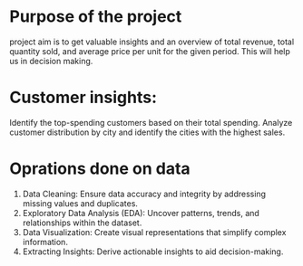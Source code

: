 # Purpose of the project
project aim is to get valuable insights and an overview of total revenue, total quantity sold, and average price per unit for the given period. This will help us in decision making.

# Customer insights:
Identify the top-spending customers based on their total spending.
Analyze customer distribution by city and identify the cities with the highest sales.
# Oprations done on data
1. Data Cleaning: Ensure data accuracy and integrity by addressing missing values and duplicates.
2. Exploratory Data Analysis (EDA): Uncover patterns, trends, and relationships within the dataset.
3. Data Visualization: Create visual representations that simplify complex information.
4. Extracting Insights: Derive actionable insights to aid decision-making.

